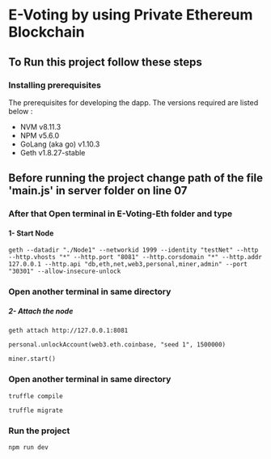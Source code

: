 # E-Voting by using Private Ethereum Blockchain

## To Run this project follow these steps

### Installing prerequisites
The prerequisites for developing the dapp. The versions required are listed below :

- NVM v8.11.3
- NPM v5.6.0
- GoLang (aka go) v1.10.3
- Geth v1.8.27-stable

## Before running the project change path of the file 'main.js' in server folder on line 07 

### After that Open terminal in E-Voting-Eth folder and type 

#### 1- Start Node
```
geth --datadir "./Node1" --networkid 1999 --identity "testNet" --http --http.vhosts "*" --http.port "8081" --http.corsdomain "*" --http.addr 127.0.0.1 --http.api "db,eth,net,web3,personal,miner,admin" --port "30301" --allow-insecure-unlock

```
### Open another terminal in same directory 
##### 2- Attach the node 

```
geth attach http://127.0.0.1:8081

personal.unlockAccount(web3.eth.coinbase, "seed 1", 1500000)

miner.start()

```
### Open another terminal in same directory

```
truffle compile

truffle migrate

```

### Run the project 

``` 
npm run dev

```

